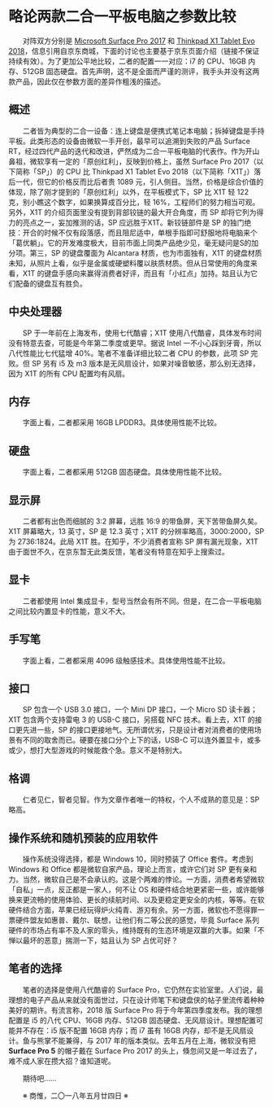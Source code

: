 # 略论两款二合一平板电脑之参数比较

&emsp;&emsp;对阵双方分别是 [Microsoft Surface Pro 2017](https://item.jd.com/5715461.html#crumb-wrap) 和 [Thinkpad X1 Tablet Evo 2018](https://item.jd.com/6963992.html#none)，信息引用自京东商城，下面的讨论也主要基于京东页面介绍（链接不保证持续有效）。为了更加公平地比较，二者的配置一一对应：i7 的 CPU、16GB 内存、512GB 固态硬盘。首先声明，这不是全面而严谨的测评，我手头并没有这两款产品，因此仅在参数方面的差异作粗浅的描述。

## 概述

&emsp;&emsp;二者皆为典型的二合一设备：连上键盘是便携式笔记本电脑；拆掉键盘是手持平板。此类形态的设备由微软一手开创，最早可以追溯到失败的产品 Surface RT，经过四代产品的迭代和改进，俨然成为二合一平板电脑的代表作。作为开山鼻祖，微软享有一定的「原创红利」，反映到价格上，虽然 Surface Pro 2017（以下简称「SP」）的 CPU 比 Thinkpad X1 Tablet Evo 2018（以下简称「X1T」）落后一代，但它的价格反而比后者贵 1089 元，引人侧目。当然，价格是综合价值的体现，除了刚才提到的「原创红利」以外，在平板模式下，SP 比 X1T 轻 122 克，别小瞧这个数字，如果换算成百分比，轻 16%，工程师们的努力相当可观。另外，X1T 的介绍页面里没有提到背部铰链的最大开合角度，而 SP 却将它列为得力的亮点之一，妄加推测的话，SP 应远胜于X1T。新铰链部件是 SP 的独门绝技：开合的时候不仅有段落感，而且阻尼适中，单根手指即可舒服地将电脑来个「葛优躺」。它的开发难度极大，目前市面上同类产品绝少见，毫无疑问是S的加分项。第三，SP 的键盘覆面为 Alcantara 材质，也为市面独有，X1T 的键盘材质未知，从照片上看，似乎是金属或硬塑料覆以肤质材质。但从日常使用的角度来看，X1T 的键盘手感向来赢得消费者好评，而且有「小红点」加持。姑且认为它们配备的键盘互有胜负。

## 中央处理器

&emsp;&emsp;SP 于一年前在上海发布，使用七代酷睿；X1T 使用八代酷睿，具体发布时间没有特意去查，可能是今年第二季度或更早。据说 Intel 一不小心踩到牙膏，所以八代性能比七代猛增 40%。笔者不准备详细比较二者 CPU 的参数，此项 SP 完败。但 SP 另有 i5 及 m3 版本是无风扇设计，如果对噪音敏感，那么别无选择，因为 X1T 的所有 CPU 配置均有风扇。

## 内存

&emsp;&emsp;字面上看，二者都采用 16GB LPDDR3。具体使用性能不比较。

## 硬盘

&emsp;&emsp;字面上看，二者都采用 512GB 固态硬盘。具体使用性能不比较。

## 显示屏

&emsp;&emsp;二者都有出色而细腻的 3:2 屏幕，远胜 16:9 的带鱼屏，天下苦带鱼屏久矣。X1T 屏幕略大，13 英寸，SP 是 12.3 英寸；X1T 的分辨率略高，3000:2000，SP 为 2736:1824。此局 X1T 胜。在知乎，不少消费者宣称 SP 屏有漏光现象，X1T 由于面世不久，在京东暂无此类反馈，笔者没有特意在知乎上搜索过。

## 显卡

&emsp;&emsp;二者都使用 Intel 集成显卡，型号当然会有所不同。但是，在二合一平板电脑之间比较内置显卡的性能，意义不大。

## 手写笔

&emsp;&emsp;字面上看，二者都采用 4096 级触感技术。具体使用性能不比较。

## 接口

&emsp;&emsp;SP 包含一个 USB 3.0 接口，一个 Mini DP 接口，一个 Micro SD 读卡器；X1T 包含两个支持雷电 3 的 USB-C 接口，另搭载 NFC 技术。看上去，X1T 的接口更先进一些，SP 的接口更接地气。无所谓优劣，只是设计者对消费者的使用场景有不同的取舍而已。硬要在接口分个上下的话，USB-C 可以连外置显卡，或多或少，想打大型游戏的时候能救个急。意义不是特别大。

## 格调

&emsp;&emsp;仁者见仁，智者见智。作为文章作者唯一的特权，个人不成熟的意见是：SP 略高。

## 操作系统和随机预装的应用软件

&emsp;&emsp;操作系统没得选择，都是 Windows 10，同时预装了 Office 套件。考虑到 Windows 和 Office 都是微软自家产品，理论上而言，或许它们对 SP 更有亲和力。当然，微软自己是不会承认的。这是个两难的悖论。一方面，消费者希望微软「自私」一点，反正都是一家人，何不让 OS 和硬件结合地更紧密一些，或许能够换来更流畅的使用体验、更长的续航时间、以及更稳定更安全的内核，等等。在软硬件结合方面，苹果已经玩得炉火纯青、游刃有余。另一方面，微软也不愿得罪一票硬件盟友如惠普、戴尔、联想，让他们有二等公民的感觉，毕竟 Surface 系列硬件的市场占有率不及人家的零头，维持既有的生态环境是双赢的大事。如果「不惮以最坏的恶意」揣测一下，姑且认为 SP 占优可好？

## 笔者的选择

&emsp;&emsp;笔者的选择是使用八代酷睿的 Surface Pro，它仍然在实验室里。人们说，最理想的电子产品从来就没有面世过，只在设计师笔下和键盘侠的帖子里流传着种种美好的期许。有流言称，2018 版 Surface Pro 将于今年第四季度发布。我的理想配置是 i5 的八代 CPU、16GB 内存、512GB 固态硬盘、无风扇设计。理想配置可能并不存在：i5 版不配置 16GB 内存；而 i7 虽有 16GB 内存，却不是无风扇设计。鱼与熊掌不能兼得，与 2017 年的版本类似。去年五月在上海，微软没有把 **Surface Pro 5** 的帽子戴在 Surface Pro 2017 的头上，倏忽间又是一年过去了，难不成人家在攒大招？谁知道呢。

&emsp;&emsp;期待吧……

&emsp;&emsp;※ 商惟，二〇一八年五月廿四日 ※